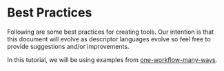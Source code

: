 # Best Practices

Following are some best practices for creating tools. Our intention is that this document will evolve as descriptor languages evolve so feel free to provide suggestions and/or improvements.  

In this tutorial, we will be using examples from [one-workflow-many-ways](https://github.com/dockstore-testing/one-workflow-many-ways). 
